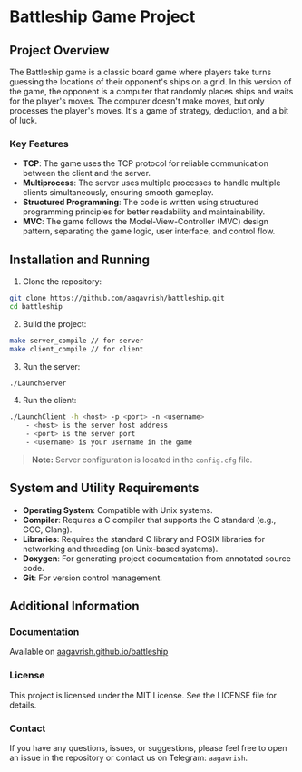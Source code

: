 # Battleship Game Project

## Project Overview
The Battleship game is a classic board game where players take turns guessing the locations of their opponent's ships on a grid. In this version of the game, the opponent is a computer that randomly places ships and waits for the player's moves. The computer doesn't make moves, but only processes the player's moves. It's a game of strategy, deduction, and a bit of luck. 

### Key Features
- **TCP**: The game uses the TCP protocol for reliable communication between the client and the server.
- **Multiprocess**: The server uses multiple processes to handle multiple clients simultaneously, ensuring smooth gameplay.
- **Structured Programming**: The code is written using structured programming principles for better readability and maintainability.
- **MVC**: The game follows the Model-View-Controller (MVC) design pattern, separating the game logic, user interface, and control flow.

## Installation and Running

1. Clone the repository:
```bash
git clone https://github.com/aagavrish/battleship.git
cd battleship
```

2. Build the project:
```bash
make server_compile // for server
make client_compile // for client
```

3. Run the server:
```bash
./LaunchServer
```

4. Run the client:
```bash
./LaunchClient -h <host> -p <port> -n <username>
    - <host> is the server host address
    - <port> is the server port
    - <username> is your username in the game
```


> **Note:** Server configuration is located in the `config.cfg` file.


## System and Utility Requirements

- **Operating System**: Compatible with Unix systems.
- **Compiler**: Requires a C compiler that supports the C standard (e.g., GCC, Clang).
- **Libraries**: Requires the standard C library and POSIX libraries for networking and threading (on Unix-based systems).
- **Doxygen**: For generating project documentation from annotated source code.
- **Git**: For version control management.

## Additional Information

### Documentation

Available on [aagavrish.github.io/battleship](https://aagavrish.github.io/battleship/)

### License

This project is licensed under the MIT License. See the LICENSE file for details.

### Contact

If you have any questions, issues, or suggestions, please feel free to open an issue in the repository or contact us on Telegram: `aagavrish`.